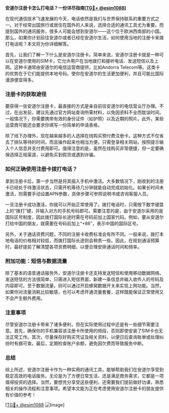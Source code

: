 **安道尔注册卡怎么打电话？一份详尽指南[[TG💪+ @esim1088](https://t.me/s/esim1088)]**

在现代通信技术飞速发展的今天，电话依然是我们与世界保持联系的重要方式之一。对于经常出国旅行或居住在国外的人来说，选择合适的通讯工具尤为重要。而提到国外的通讯服务，很多人可能会想到安道尔——这个位于欧洲西南部的小国。那么，如果你计划前往安道尔或者已经在安道尔生活，如何使用当地的注册卡来拨打电话呢？本文将为你详细解答。

首先，让我们了解一下什么是安道尔注册卡。简单来说，安道尔注册卡就是一种可以在安道尔使用的SIM卡，它允许用户在当地拨打和接听电话、发送短信以及上网。这种卡通常由安道尔的电信运营商提供，比如Andorra Telecom等。这类卡的优势在于它们能提供本地号码，使你在安道尔的生活更加便利，并且可能比国际漫游便宜得多。

### 注册卡的获取途径

要获得一张安道尔注册卡，最直接的方式是亲自前往安道尔的电信营业厅办理。不过，在出发前，建议先通过官方网站查询所需材料，以免因资料不全而耽误时间。一般情况下，你需要携带有效的身份证件（如护照）以及近期的照片。此外，某些运营商可能还会要求你填写一份简单的申请表格。

除了线下办理外，现在越来越多的人选择在线购买预付费注册卡。这种方式不仅省去了排队等待的时间，而且操作起来也相当方便。只需登录相关网站，按照提示输入个人信息并支付费用即可。值得注意的是，虽然在线购买非常便捷，但一定要确保选择正规渠道，以避免买到假货或遇到诈骗。

### 如何正确使用注册卡拨打电话？

拿到注册卡后，第一步当然是将其插入手机中激活。大多数情况下，刚收到的注册卡已经处于待激活状态，只需开机等待几分钟就能自动完成初始化。如果长时间未激活，则需要手动设置APN参数，具体步骤可参照说明书或咨询客服人员。

一旦注册卡成功激活，你就可以开始正常使用了。拨打电话时，只需按下数字键盘上的“拨打”键，并输入对方的手机号码即可。需要注意的是，由于安道尔采用的是国际区号制度，因此拨打国际长途时需在号码前加上国家代码。例如，要从安道尔打给中国的朋友，就需要在号码前加上“+86”，表示中国的国际区号。

另外，关于通话资费问题，不同的注册卡收费标准会有所不同。一般来说，拨打本地电话的价格相对较低，而拨打国际长途则会稍贵一些。因此，在规划通话预算时，最好提前了解清楚各项资费明细，以便合理安排通话时间和频率。

### 附加功能：短信与数据流量

除了基本的语音通话服务外，安道尔注册卡还支持发送短信和使用移动数据网络。发送短信的方法很简单，只需进入短信界面，新建一条信息并输入收件人的号码及内容即可。至于数据流量，则可以通过开启蜂窝数据开关来实现上网功能。当然，如果你对流量消耗比较敏感，也可以考虑开通流量套餐，这样既能保证正常使用又不会产生额外费用。

### 注意事项

尽管安道尔注册卡带来了诸多便利，但在实际使用过程中还是有一些细节需要注意。首先，确保你的手机兼容该注册卡所使用的频段，否则即使安装了SIM卡也无法正常工作。其次，尽量保存好购买凭证及相关资料，以便日后查询账单或处理纠纷时有据可查。最后，定期检查账户余额，避免因欠费而导致服务中断。

### 总结

综上所述，安道尔注册卡作为一种实用的通讯工具，能够帮助我们在安道尔享受到稳定高效的电话服务。无论是为了方便日常生活，还是满足商务需求，它都是一项值得投资的选择。当然，要想充分享受这些便利，还需要我们提前做好功课，熟悉相关的操作流程和注意事项。希望本文能为正在考虑使用安道尔注册卡的朋友提供有价值的参考！

[[TG💪+ @esim1088](https://t.me/s/esim1088) ![Image](https://i.postimg.cc/4NQfJmqS/Snipaste-2025-05-13-00-14-12.png)]